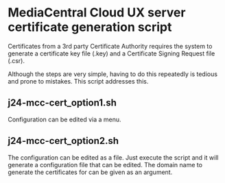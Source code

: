 # MediaCentral Cloud UX server certificate generation script

Certificates from a 3rd party Certificate Authority requires the system to generate a certificate key file (.key) and a Certificate Signing Request file (.csr).

Although the steps are very simple, having to do this repeatedly is tedious and prone to mistakes. This script addresses this.

## j24-mcc-cert_option1.sh

Configuration can be edited via a menu.

## j24-mcc-cert_option2.sh

The configuration can be edited as a file. Just execute the script and it will generate a configuration file that can be edited. The domain name to generate the certificates for can be given as an argument.